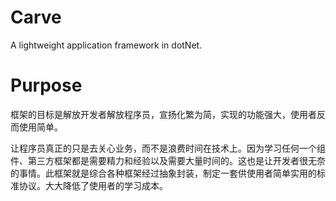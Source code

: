 # Carve
A lightweight application framework in dotNet.

# Purpose

 框架的目标是解放开发者解放程序员，宣扬化繁为简，实现的功能强大，使用者反而使用简单。
 
 让程序员真正的只是去关心业务，而不是浪费时间在技术上。因为学习任何一个组件、第三方框架都是需要精力和经验以及需要大量时间的。这也是让开发者很无奈的事情。此框架就是综合各种框架经过抽象封装，制定一套供使用者简单实用的标准协议。大大降低了使用者的学习成本。
